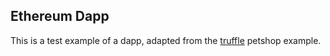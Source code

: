 ## Ethereum Dapp

This is a test example of a dapp, adapted from the [truffle](https://www.trufflesuite.com/tutorials/pet-shop) petshop example. 
